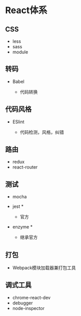 # React体系

## CSS

- less
- sass
- module

## 转码

- Babel

  - 代码转换

## 代码风格

- ESlint

  - 代码检测，风格，纠错

## 路由

- redux
- react-router

## 测试

- mocha
- jest *

  - 官方

- enzyme *

  - 继承官方


## 打包
- Webpack模块加载器兼打包工具

## 调式工具
- chrome-react-dev
- debugger
- node-inspector
